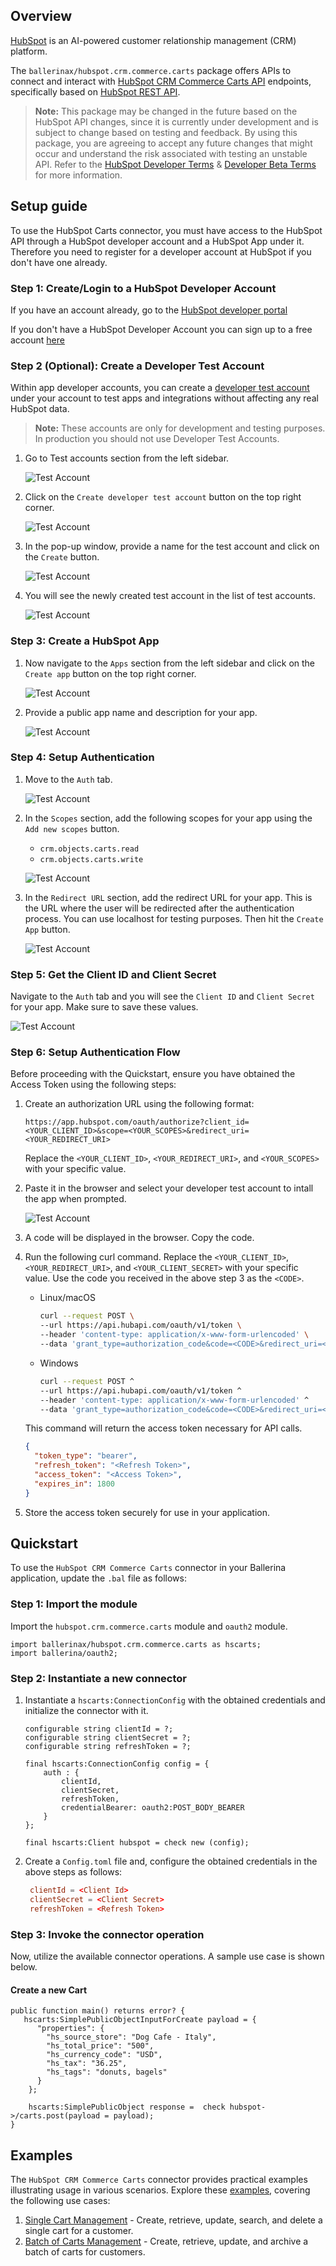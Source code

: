 ## Overview

[HubSpot](https://www.hubspot.com) is an AI-powered customer relationship management (CRM) platform.

The `ballerinax/hubspot.crm.commerce.carts` package offers APIs to connect and interact with [HubSpot CRM Commerce Carts API](https://developers.hubspot.com/docs/reference/api/crm/commerce/carts) endpoints, specifically based on [HubSpot REST API](https://developers.hubspot.com/docs/reference/api).

> **Note:** This package may be changed in the future based on the HubSpot API changes, since it is currently under development and is subject to change based on testing and feedback. By using this package, you are agreeing to accept any future changes that might occur and understand the risk associated with testing an unstable API. Refer to the [HubSpot Developer Terms](https://legal.hubspot.com/developer-terms) & [Developer Beta Terms](https://legal.hubspot.com/developerbetaterms) for more information.

## Setup guide

To use the HubSpot Carts connector, you must have access to the HubSpot API through a HubSpot developer account and a HubSpot App under it. Therefore you need to register for a developer account at HubSpot if you don't have one already.

### Step 1: Create/Login to a HubSpot Developer Account

If you have an account already, go to the [HubSpot developer portal](https://app.hubspot.com/)

If you don't have a HubSpot Developer Account you can sign up to a free account [here](https://developers.hubspot.com/get-started)

### Step 2 (Optional): Create a Developer Test Account

Within app developer accounts, you can create a [developer test account](https://developers.hubspot.com/beta-docs/getting-started/account-types#developer-test-accounts) under your account to test apps and integrations without affecting any real HubSpot data.

> **Note:** These accounts are only for development and testing purposes. In production you should not use Developer Test Accounts.

1. Go to Test accounts section from the left sidebar.

   ![Test Account](https://raw.githubusercontent.com/ballerina-platform/module-ballerinax-hubspot.crm.commerce.carts/main/docs/setup/resources/test-account.png)

2. Click on the `Create developer test account` button on the top right corner.

   ![Test Account](https://raw.githubusercontent.com/ballerina-platform/module-ballerinax-hubspot.crm.commerce.carts/main/docs/setup/resources/create-test-account.png)

3. In the pop-up window, provide a name for the test account and click on the `Create` button.

   ![Test Account](https://raw.githubusercontent.com/ballerina-platform/module-ballerinax-hubspot.crm.commerce.carts/main/docs/setup/resources/create-account.png)

4. You will see the newly created test account in the list of test accounts.

   ![Test Account](https://raw.githubusercontent.com/ballerina-platform/module-ballerinax-hubspot.crm.commerce.carts/main/docs/setup/resources/test-account-portal.png)

### Step 3: Create a HubSpot App

1. Now navigate to the `Apps` section from the left sidebar and click on the `Create app` button on the top right corner.

   ![Test Account](https://raw.githubusercontent.com/ballerina-platform/module-ballerinax-hubspot.crm.commerce.carts/main/docs/setup/resources/create-app.png)

2. Provide a public app name and description for your app.

   ![Test Account](https://raw.githubusercontent.com/ballerina-platform/module-ballerinax-hubspot.crm.commerce.carts/main/docs/setup/resources/app-name-desc.png)

### Step 4: Setup Authentication

1. Move to the `Auth` tab.

   ![Test Account](https://raw.githubusercontent.com/ballerina-platform/module-ballerinax-hubspot.crm.commerce.carts/main/docs/setup/resources/config-auth.png)

2. In the `Scopes` section, add the following scopes for your app using the `Add new scopes` button.
   - `crm.objects.carts.read`
   - `crm.objects.carts.write`

   ![Test Account](https://raw.githubusercontent.com/ballerina-platform/module-ballerinax-hubspot.crm.commerce.carts/main/docs/setup/resources/add-scopes.png)

3. In the `Redirect URL` section, add the redirect URL for your app. This is the URL where the user will be redirected after the authentication process. You can use localhost for testing purposes. Then hit the `Create App` button.

   ![Test Account](https://raw.githubusercontent.com/ballerina-platform/module-ballerinax-hubspot.crm.commerce.carts/main/docs/setup/resources/redirect-url.png)

### Step 5: Get the Client ID and Client Secret

Navigate to the `Auth` tab and you will see the `Client ID` and `Client Secret` for your app. Make sure to save these values.

![Test Account](https://raw.githubusercontent.com/ballerina-platform/module-ballerinax-hubspot.crm.commerce.carts/main/docs/setup/resources/client-id-secret.png)

### Step 6: Setup Authentication Flow

Before proceeding with the Quickstart, ensure you have obtained the Access Token using the following steps:

1. Create an authorization URL using the following format:

   ```
   https://app.hubspot.com/oauth/authorize?client_id=<YOUR_CLIENT_ID>&scope=<YOUR_SCOPES>&redirect_uri=<YOUR_REDIRECT_URI>
   ```

   Replace the `<YOUR_CLIENT_ID>`, `<YOUR_REDIRECT_URI>`, and `<YOUR_SCOPES>` with your specific value.

2. Paste it in the browser and select your developer test account to intall the app when prompted.

   ![Test Account](https://raw.githubusercontent.com/ballerina-platform/module-ballerinax-hubspot.crm.commerce.carts/main/docs/setup/resources/hubspot-oauth-consent-screen.png)

3. A code will be displayed in the browser. Copy the code.

4. Run the following curl command. Replace the `<YOUR_CLIENT_ID>`, `<YOUR_REDIRECT_URI>`, and `<YOUR_CLIENT_SECRET>` with your specific value. Use the code you received in the above step 3 as the `<CODE>`.

   - Linux/macOS

     ```bash
     curl --request POST \
     --url https://api.hubapi.com/oauth/v1/token \
     --header 'content-type: application/x-www-form-urlencoded' \
     --data 'grant_type=authorization_code&code=<CODE>&redirect_uri=<YOUR_REDIRECT_URI>&client_id=<YOUR_CLIENT_ID>&client_secret=<YOUR_CLIENT_SECRET>'
     ```
   - Windows

     ```bash
     curl --request POST ^
     --url https://api.hubapi.com/oauth/v1/token ^
     --header 'content-type: application/x-www-form-urlencoded' ^
     --data 'grant_type=authorization_code&code=<CODE>&redirect_uri=<YOUR_REDIRECT_URI>&client_id=<YOUR_CLIENT_ID>&client_secret=<YOUR_CLIENT_SECRET>'
     ```

   This command will return the access token necessary for API calls.

   ```json
   {
     "token_type": "bearer",
     "refresh_token": "<Refresh Token>",
     "access_token": "<Access Token>",
     "expires_in": 1800
   }
   ```

5. Store the access token securely for use in your application.

## Quickstart

To use the `HubSpot CRM Commerce Carts` connector in your Ballerina application, update the `.bal` file as follows:

### Step 1: Import the module

Import the `hubspot.crm.commerce.carts` module and `oauth2` module.

```ballerina
import ballerinax/hubspot.crm.commerce.carts as hscarts;
import ballerina/oauth2;
```

### Step 2: Instantiate a new connector

1. Instantiate a `hscarts:ConnectionConfig` with the obtained credentials and initialize the connector with it.

    ```ballerina
    configurable string clientId = ?;
    configurable string clientSecret = ?;
    configurable string refreshToken = ?;

    final hscarts:ConnectionConfig config = {
        auth : {
            clientId,
            clientSecret,
            refreshToken,
            credentialBearer: oauth2:POST_BODY_BEARER
        }
    };

    final hscarts:Client hubspot = check new (config);
    ```

2. Create a `Config.toml` file and, configure the obtained credentials in the above steps as follows:

   ```toml
    clientId = <Client Id>
    clientSecret = <Client Secret>
    refreshToken = <Refresh Token>
   ```

### Step 3: Invoke the connector operation

Now, utilize the available connector operations. A sample use case is shown below.

#### Create a new Cart

```ballerina
public function main() returns error? {
   hscarts:SimplePublicObjectInputForCreate payload = {
      "properties": {
        "hs_source_store": "Dog Cafe - Italy",
        "hs_total_price": "500",
        "hs_currency_code": "USD",
        "hs_tax": "36.25",
        "hs_tags": "donuts, bagels"
      }
    };

    hscarts:SimplePublicObject response =  check hubspot->/carts.post(payload = payload);
}
```

## Examples

The `HubSpot CRM Commerce Carts` connector provides practical examples illustrating usage in various scenarios. Explore these [examples](https://github.com/module-ballerinax-hubspot.crm.commerce.carts/tree/main/examples/), covering the following use cases:

1. [Single Cart Management](https://github.com/ballerina-platform/module-ballerinax-hubspot.crm.commerce.carts/tree/main/examples/carts/) - Create, retrieve, update, search, and delete a single cart for a customer.
2. [Batch of Carts Management](https://github.com/ballerina-platform/module-ballerinax-hubspot.crm.commerce.carts/tree/main/examples/batch-of-carts) - Create, retrieve, update, and archive a batch of carts for customers.

